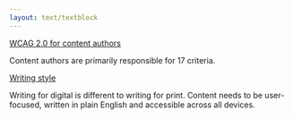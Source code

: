 ```yaml
---
layout: text/textblock
---
```


[WCAG 2.0 for content authors](/content-guide/accessibility-inclusivity/#wcag-2-0-for-content-authors)

Content authors are primarily responsible for 17 criteria.

[Writing style](/content-guide/writing-style/)

Writing for digital is different to writing for print. Content needs to be user-focused, written in plain English and accessible across all devices.

